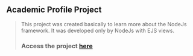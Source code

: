 ## Academic Profile Project
> This project was created basically to learn more about the NodeJs framework. It was developed only by NodeJs with EJS views.
> ### Access the project [here](https://radiant-refuge-56238.herokuapp.com)
